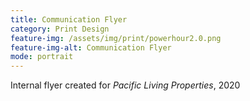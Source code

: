```yaml
---
title: Communication Flyer
category: Print Design
feature-img: /assets/img/print/powerhour2.0.png
feature-img-alt: Communication Flyer
mode: portrait
---
```


Internal flyer created for *Pacific Living Properties*, 2020
